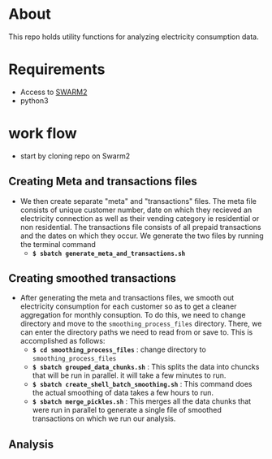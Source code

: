 # About
This repo holds utility functions for analyzing electricity consumption data.

# Requirements
* Access to [SWARM2](https://people.cs.umass.edu/~swarm/index.php?n=Main.NewSwarmDoc)
* python3
# work flow
* start by cloning repo on Swarm2

## Creating Meta and transactions files
* We then create separate "meta" and "transactions" files. The meta file consists of unique customer number, date on which they recieved an electricity connection as well as their vending category ie residential or non residential. The transactions file consists of all prepaid transactions and the dates on which they occur. We generate the two files by running the terminal command
   *  __`$ sbatch generate_meta_and_transactions.sh`__
## Creating smoothed transactions
* After generating the meta and transactions files, we smooth out electricity consumption for each customer so as to get a cleaner aggregation for monthly consuption. To do this, we need to change directory and move to the `smoothing_process_files` directory. There, we can enter the directory paths we need to read from or save to. This is accomplished as follows:
    *  __`$ cd smoothing_process_files`__ : change directory to `smoothing_process_files`
    *  __`$ sbatch grouped_data_chunks.sh`__ : This splits the data into chuncks that will be run in parallel. it will take a few minutes to run.
    *  __`$ sbatch create_shell_batch_smoothing.sh`__ : This command does the actual smoothing of data takes a few hours to run.
    *  __`$ sbatch merge_pickles.sh`__ :   This merges all the data chunks that were run in parallel to generate a single file of smoothed transactions on which we run our analysis.
## Analysis
